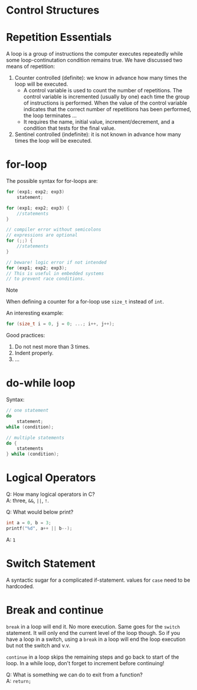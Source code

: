 Control Structures
==

# Repetition Essentials
A loop is a group of instructions the computer executes repeatedly while some loop-continutation
condition remains true.
We have discussed two means of repetition:
1. Counter controlled (definite): we know in advance how many times the loop will be executed.
    - A control variable is used to count the number of repetitions.
    The control variable is incremented (usually by one) each time the group of instructions is performed.
    When the value of the control variable indicates that the correct number of repetitions has been performed,
    the loop terminates ...
    - It requires the name, initial value, increment/decrement, and a condition that tests for the final value.
2. Sentinel controlled (indefinite): it is not known in advance how many times the loop will be executed.

# for-loop
The possible syntax for for-loops are:
```c
for (exp1; exp2; exp3)
    statement;

for (exp1; exp2; exp3) {
    //statements
}

// compiler error without semicolons
// expressions are optional
for (;;) {
    //statements
}

// beware! logic error if not intended
for (exp1; exp2; exp3);
// This is useful in embedded systems
// to prevent race conditions.
```

> [!note]
> When defining a counter for a for-loop
> use `size_t` instead of `int`.

An interesting example:
```c
for (size_t i = 0, j = 0; ...; i++, j++);
```

Good practices:
1. Do not nest more than 3 times.
2. Indent properly.
3. ...

# do-while loop

Syntax:
```c
// one statement
do
    statement;
while (condition);

// multiple statements
do {
    statements
} while (condition);
```

# Logical Operators
Q: How many logical operators in C?  
A: three, `&&`, `||`, `!`.

Q: What would below print?
```c
int a = 0, b = 3;
printf("%d", a++ || b--);
```
A: `1`

# Switch Statement
A syntactic sugar for a complicated if-statement.
values for `case` need to be hardcoded.

# Break and continue
`break` in a loop will end it. No more execution.
Same goes for the `switch` statement.
It will only end the current level of the loop though.
So if you have a loop in a switch, using a `break` in a loop will end the loop execution but not the switch and v.v.

`continue` in a loop skips the remaining steps and go back to start of the loop.
In a while loop, don't forget to increment before continuing!

Q: What is something we can do to exit from a function?  
A: `return;`

